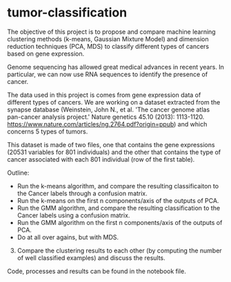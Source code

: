# tumor-classification
The objective of this project is to propose and compare machine learning clustering methods (k-means, Gaussian Mixture Model) and dimension reduction techniques (PCA, MDS) to classify different types of cancers based on gene expression.

Genome sequencing has allowed great medical advances in recent years. In particular, we can now use RNA sequences to identify the presence of cancer.

The data used in this project is comes from gene expression data of different types of cancers. We are working on a dataset extracted from the synapse database  (Weinstein, John N., et al. 'The cancer genome atlas pan-cancer analysis project.' Nature genetics 45.10 (2013): 1113-1120. https://www.nature.com/articles/ng.2764.pdf?origin=ppub) and which concerns 5 types of tumors.

This dataset is made of two files, one that contains the gene expressions (20531 variables for 801 individuals) and the other that contains the type of cancer associated with each 801 individual (row of the first table).

Outline:
* Run the k-means algorithm, and compare the resulting classificaiton to the Cancer labels through a confusion matrix.
* Run the k-means on the first n components/axis of the outputs of PCA.
* Run the GMM algorithm, and compare the resulting classification to the Cancer labels using a confusion matrix.
* Run the GMM algorithm on the first n components/axis of the outputs of PCA.
* Do at all over agains, but with MDS.


3. Compare the clustering results to each other (by computing the number of well classified examples) and discuss the results.

Code, processes and results can be found in the notebook file.
